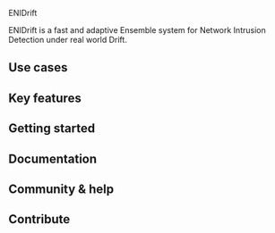 ENIDrift

ENIDrift is a fast and adaptive Ensemble system for Network Intrusion Detection under real world Drift.

## Use cases
## Key features
## Getting started
## Documentation
## Community & help
## Contribute
